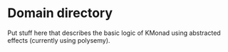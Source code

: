 # Domain directory

Put stuff here that describes the basic logic of KMonad using abstracted effects
(currently using polysemy).

